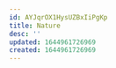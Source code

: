 ```yaml
---
id: AYJqrOX1HysUZBxIiPgKp
title: Nature
desc: ''
updated: 1644961726969
created: 1644961726969
---
```


